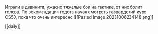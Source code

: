 Играли в дивинити, ужасно тяжелые бои на тактике, от них болит голова. По рекомендации годота начал смотреть гарвардский курс CS50, пока что очень интересно.![[Pasted image 20231006234148.png]]

[[daily]]